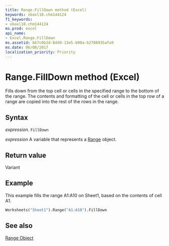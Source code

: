 ```yaml
---
title: Range.FillDown method (Excel)
keywords: vbaxl10.chm144124
f1_keywords:
- vbaxl10.chm144124
ms.prod: excel
api_name:
- Excel.Range.FillDown
ms.assetid: bb7c0b2d-8dd9-13e5-b90a-b2708935afa9
ms.date: 06/08/2017
localization_priority: Priority
---
```



# Range.FillDown method (Excel)

Fills down from the top cell or cells in the specified range to the bottom of the range. The contents and formatting of the cell or cells in the top row of a range are copied into the rest of the rows in the range.


## Syntax

_expression_. `FillDown`

_expression_ A variable that represents a [Range](excel.range-graph-property.md) object.


## Return value

Variant


## Example

This example fills the range A1:A10 on Sheet1, based on the contents of cell A1.


```vb
Worksheets("Sheet1").Range("A1:A10").FillDown
```


## See also


[Range Object](Excel.Range(object).md)

